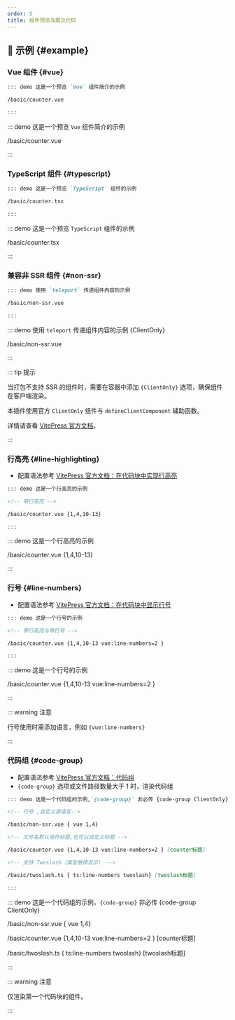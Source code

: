 ```yaml
---
order: 5
title: 组件预览与展示代码
---
```


<!-- @include: ../../../packages/demo-preview/README.md -->

## 📝 示例 {#example}

### Vue 组件 {#vue}

```markdown
::: demo 这是一个预览 `Vue` 组件简介的示例

/basic/counter.vue

:::
```

::: demo 这是一个预览 `Vue` 组件简介的示例

/basic/counter.vue

:::

### TypeScript 组件 {#typescript}

```markdown
::: demo 这是一个预览 `TypeScript` 组件的示例

/basic/counter.tsx

:::
```

::: demo 这是一个预览 `TypeScript` 组件的示例

/basic/counter.tsx

:::

### 兼容非 SSR 组件 {#non-ssr}

```markdown
::: demo 使用 `teleport` 传递组件内容的示例

/basic/non-ssr.vue

:::
```

::: demo 使用 `teleport` 传递组件内容的示例 {ClientOnly}

/basic/non-ssr.vue

:::

::: tip 提示

当打包不支持 SSR 的组件时，需要在容器中添加 `{ClientOnly}` 选项，确保组件在客户端渲染。

本插件使用官方 `ClientOnly` 组件与 `defineClientComponent` 辅助函数。

详情请查看 [VitePress 官方文档](https://vitepress.dev/zh/guide/ssr-compat#defineclientcomponent)。

:::

### 行高亮 {#line-highlighting}

- 配置语法参考 [VitePress 官方文档：在代码块中实现行高亮](https://vitepress.dev/zh/guide/markdown#line-highlighting-in-code-blocks)

```markdown
::: demo 这是一个行高亮的示例

<!-- 带行高亮 -->

/basic/counter.vue {1,4,10-13}

:::
```

::: demo 这是一个行高亮的示例

/basic/counter.vue {1,4,10-13}

:::

### 行号 {#line-numbers}

- 配置语法参考 [VitePress 官方文档：在代码块中显示行号](https://vitepress.dev/zh/guide/markdown#line-numbers)

```markdown
::: demo 这是一个行号的示例

<!-- 带行高亮与带行号 -->

/basic/counter.vue {1,4,10-13 vue:line-numbers=2 }

:::
```

::: demo 这是一个行号的示例

/basic/counter.vue {1,4,10-13 vue:line-numbers=2 }

:::

::: warning 注意

行号使用时需添加语言，例如 `{vue:line-numbers}`

:::

### 代码组 {#code-group}

- 配置语法参考 [VitePress 官方文档：代码组](https://vitepress.dev/zh/guide/markdown#code-groups)
- `{code-group}` 选项或文件路径数量大于 1 时，渲染代码组

```markdown
::: demo 这是一个代码组的示例,`{code-group}` 非必传 {code-group ClientOnly}

<!-- 行号 ,自定义源语言-->

/basic/non-ssr.vue { vue 1,4}

<!-- 文件名默认用作标题,也可以自定义标题 -->

/basic/counter.vue {1,4,10-13 vue:line-numbers=2 } [counter标题]

<!-- 支持 Twoslash（类型悬停显示） -->

/basic/twoslash.ts { ts:line-numbers twoslash} [twoslash标题]

:::
```

::: demo 这是一个代码组的示例，`{code-group}` 非必传 {code-group ClientOnly}

/basic/non-ssr.vue { vue 1,4}

/basic/counter.vue {1,4,10-13 vue:line-numbers=2 } [counter标题]

/basic/twoslash.ts { ts:line-numbers twoslash} [twoslash标题]

:::

::: warning 注意

仅渲染第一个代码块的组件。

:::

<!-- @include: ../../../packages/demo-preview/CHANGELOG.md -->

